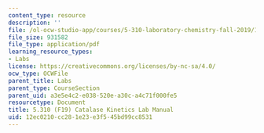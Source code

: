 ```yaml
---
content_type: resource
description: ''
file: /ol-ocw-studio-app/courses/5-310-laboratory-chemistry-fall-2019/12ec0210cc281e23e3f545bd99cc8531_MIT5_310F19_Lab5.pdf
file_size: 931582
file_type: application/pdf
learning_resource_types:
- Labs
license: https://creativecommons.org/licenses/by-nc-sa/4.0/
ocw_type: OCWFile
parent_title: Labs
parent_type: CourseSection
parent_uid: a3e5e4c2-e038-520e-a30c-a4c71f000fe5
resourcetype: Document
title: 5.310 (F19) Catalase Kinetics Lab Manual
uid: 12ec0210-cc28-1e23-e3f5-45bd99cc8531
---
```

